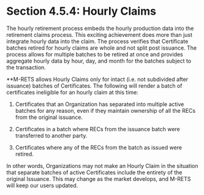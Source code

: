 # Section 4.5.4: Hourly Claims

The hourly retirement process embeds the hourly production data into the retirement claims process. This exciting achievement does more than just integrate hourly data into the claim. The process verifies that Certificate batches retired for hourly claims are whole and not split post issuance. The process allows for multiple batches to be retired at once and provides aggregate hourly data by hour, day, and month for the batches subject to the transaction.

**M-RETS allows Hourly Claims only for intact (i.e. not subdivided after issuance) batches of Certificates. The following will render a batch of certificates ineligible for an hourly claim at this time:

1. Certificates that an Organization has separated into multiple active batches for any reason, even if they maintain ownership of all the RECs from the original issuance.

2. Certificates in a batch where RECs from the issuance batch were transferred to another party.

3. Certificates where any of the RECs from the batch as issued were retired.

In other words, Organizations may not make an Hourly Claim in the situation that separate batches of active Certificates include the entirety of the original Issuance. This may change as the market develops, and M-RETS will keep our users updated.
